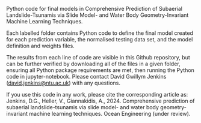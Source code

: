 Python code for final models in Comprehensive Prediction of Subaerial Landslide-Tsunamis via Slide Model- and Water Body Geometry-Invariant Machine Learning Techniques.

Each labelled folder contains Python code to define the final model created for each prediction variable, the normalised testing data set, and the model definition and weights files.

The results from each line of code are visible in this Github repository, but can be further verified by downloading all of the files in a given folder, ensuring all Python package requirements are met, then running the Python code in jupyter-notebook. Please contact David Gwillym Jenkins (david.jenkins@ntu.ac.uk) with any questions.

If you use this code in any work, please cite the corresponding article as:
Jenkins, D.G., Heller, V., Giannakidis, A., 2024. Comprehensive prediction of subaerial landslide-tsunamis via slide model- and water body geometry-invariant machine learning techniques. Ocean Engineering (under review).

